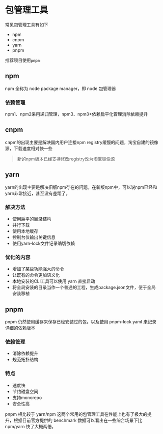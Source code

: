 # 包管理工具
常见包管理工具有如下
- npm
- cnpm
- yarn
- pnpm

推荐项目使用`pnpm`

## npm
npm 全称为 node package manager，即 node 包管理器

### 依赖管理
npm1、npm2采用递归管理，npm3、npm3+依赖扁平化管理消除依赖提升

## cnpm
cnpm的出现主要是解决国内用户连接npm registry缓慢的问题，淘宝自建的镜像源，下载速度相对快一些

> 新的npm版本已经支持修改registry改为淘宝镜像源

## yarn
yarn的出现主要是解决旧版npm存在的问题。在新版npm中，可以说npm已经和yarn非常接近，甚至没有差距了。

### 解决方法
- 使用扁平的目录结构
- 并行下载
- 使用本地缓存
- 控制台仅输出关键信息
- 使用yarn-lock文件记录确切依赖

### 优化的内容
- 增加了某些功能强大的命令
- 让既有的命令更加语义化
- 本地安装的CLI工具可以使用 yarn 直接启动
- 将全局安装的目录当作一个普通的工程，生成package.json文件，便于全局安装移植


## pnpm
pnpm 仍然使用缓存来保存已经安装过的包，以及使用 pnpm-lock.yaml 来记录详细的依赖版本

### 依赖管理
- 消除依赖提升
- 规范拓扑结构

### 特点
- 速度快
- 节约磁盘空间
- 支持monorepo
- 安全性高

pnpm 相比较于 yarn/npm 这两个常用的包管理工具在性能上也有了极大的提升，根据目前官方提供的 benchmark 数据可以看出在一些综合场景下比 npm/yarn 快了大概两倍。